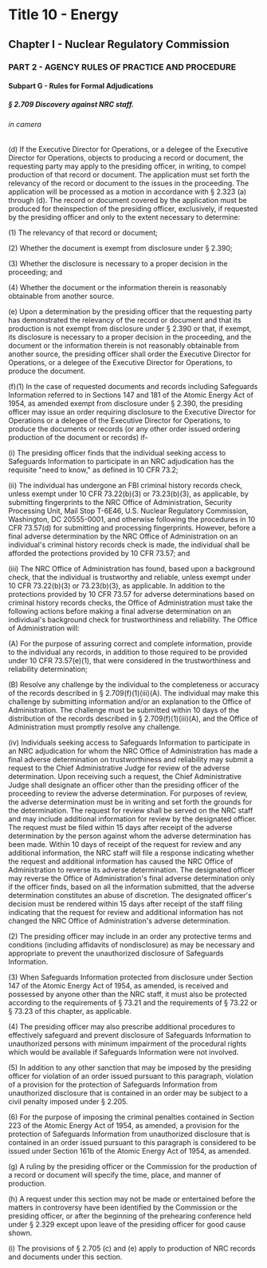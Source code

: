 
# Title 10 - Energy
## Chapter I - Nuclear Regulatory Commission
### PART 2 - AGENCY RULES OF PRACTICE AND PROCEDURE
#### Subpart G - Rules for Formal Adjudications
##### § 2.709 Discovery against NRC staff.
###### in camera

(d) If the Executive Director for Operations, or a delegee of the Executive Director for Operations, objects to producing a record or document, the requesting party may apply to the presiding officer, in writing, to compel production of that record or document. The application must set forth the relevancy of the record or document to the issues in the proceeding. The application will be processed as a motion in accordance with § 2.323 (a) through (d). The record or document covered by the application must be produced for theinspection of the presiding officer, exclusively, if requested by the presiding officer and only to the extent necessary to determine:

(1) The relevancy of that record or document;

(2) Whether the document is exempt from disclosure under § 2.390;

(3) Whether the disclosure is necessary to a proper decision in the proceeding; and

(4) Whether the document or the information therein is reasonably obtainable from another source.

(e) Upon a determination by the presiding officer that the requesting party has demonstrated the relevancy of the record or document and that its production is not exempt from disclosure under § 2.390 or that, if exempt, its disclosure is necessary to a proper decision in the proceeding, and the document or the information therein is not reasonably obtainable from another source, the presiding officer shall order the Executive Director for Operations, or a delegee of the Executive Director for Operations, to produce the document.

(f)(1) In the case of requested documents and records including Safeguards Information referred to in Sections 147 and 181 of the Atomic Energy Act of 1954, as amended exempt from disclosure under § 2.390, the presiding officer may issue an order requiring disclosure to the Executive Director for Operations or a delegee of the Executive Director for Operations, to produce the documents or records (or any other order issued ordering production of the document or records) if-

(i) The presiding officer finds that the individual seeking access to Safeguards Information to participate in an NRC adjudication has the requisite "need to know," as defined in 10 CFR 73.2;

(ii) The individual has undergone an FBI criminal history records check, unless exempt under 10 CFR 73.22(b)(3) or 73.23(b)(3), as applicable, by submitting fingerprints to the NRC Office of Administration, Security Processing Unit, Mail Stop T-6E46, U.S. Nuclear Regulatory Commission, Washington, DC 20555-0001, and otherwise following the procedures in 10 CFR 73.57(d) for submitting and processing fingerprints. However, before a final adverse determination by the NRC Office of Administration on an individual's criminal history records check is made, the individual shall be afforded the protections provided by 10 CFR 73.57; and

(iii) The NRC Office of Administration has found, based upon a background check, that the individual is trustworthy and reliable, unless exempt under 10 CFR 73.22(b)(3) or 73.23(b)(3), as applicable. In addition to the protections provided by 10 CFR 73.57 for adverse determinations based on criminal history records checks, the Office of Administration must take the following actions before making a final adverse determination on an individual's background check for trustworthiness and reliability. The Office of Administration will:

(A) For the purpose of assuring correct and complete information, provide to the individual any records, in addition to those required to be provided under 10 CFR 73.57(e)(1), that were considered in the trustworthiness and reliability determination;

(B) Resolve any challenge by the individual to the completeness or accuracy of the records described in § 2.709(f)(1)(iii)(A). The individual may make this challenge by submitting information and/or an explanation to the Office of Administration. The challenge must be submitted within 10 days of the distribution of the records described in § 2.709(f)(1)(iii)(A), and the Office of Administration must promptly resolve any challenge.

(iv) Individuals seeking access to Safeguards Information to participate in an NRC adjudication for whom the NRC Office of Administration has made a final adverse determination on trustworthiness and reliability may submit a request to the Chief Administrative Judge for review of the adverse determination. Upon receiving such a request, the Chief Administrative Judge shall designate an officer other than the presiding officer of the proceeding to review the adverse determination. For purposes of review, the adverse determination must be in writing and set forth the grounds for the determination. The request for review shall be served on the NRC staff and may include additional information for review by the designated officer. The request must be filed within 15 days after receipt of the adverse determination by the person against whom the adverse determination has been made. Within 10 days of receipt of the request for review and any additional information, the NRC staff will file a response indicating whether the request and additional information has caused the NRC Office of Administration to reverse its adverse determination. The designated officer may reverse the Office of Administration's final adverse determination only if the officer finds, based on all the information submitted, that the adverse determination constitutes an abuse of discretion. The designated officer's decision must be rendered within 15 days after receipt of the staff filing indicating that the request for review and additional information has not changed the NRC Office of Administration's adverse determination.

(2) The presiding officer may include in an order any protective terms and conditions (including affidavits of nondisclosure) as may be necessary and appropriate to prevent the unauthorized disclosure of Safeguards Information.

(3) When Safeguards Information protected from disclosure under Section 147 of the Atomic Energy Act of 1954, as amended, is received and possessed by anyone other than the NRC staff, it must also be protected according to the requirements of § 73.21 and the requirements of § 73.22 or § 73.23 of this chapter, as applicable.

(4) The presiding officer may also prescribe additional procedures to effectively safeguard and prevent disclosure of Safeguards Information to unauthorized persons with minimum impairment of the procedural rights which would be available if Safeguards Information were not involved.

(5) In addition to any other sanction that may be imposed by the presiding officer for violation of an order issued pursuant to this paragraph, violation of a provision for the protection of Safeguards Information from unauthorized disclosure that is contained in an order may be subject to a civil penalty imposed under § 2.205.

(6) For the purpose of imposing the criminal penalties contained in Section 223 of the Atomic Energy Act of 1954, as amended, a provision for the protection of Safeguards Information from unauthorized disclosure that is contained in an order issued pursuant to this paragraph is considered to be issued under Section 161b of the Atomic Energy Act of 1954, as amended.

(g) A ruling by the presiding officer or the Commission for the production of a record or document will specify the time, place, and manner of production.

(h) A request under this section may not be made or entertained before the matters in controversy have been identified by the Commission or the presiding officer, or after the beginning of the prehearing conference held under § 2.329 except upon leave of the presiding officer for good cause shown.

(i) The provisions of § 2.705 (c) and (e) apply to production of NRC records and documents under this section.
